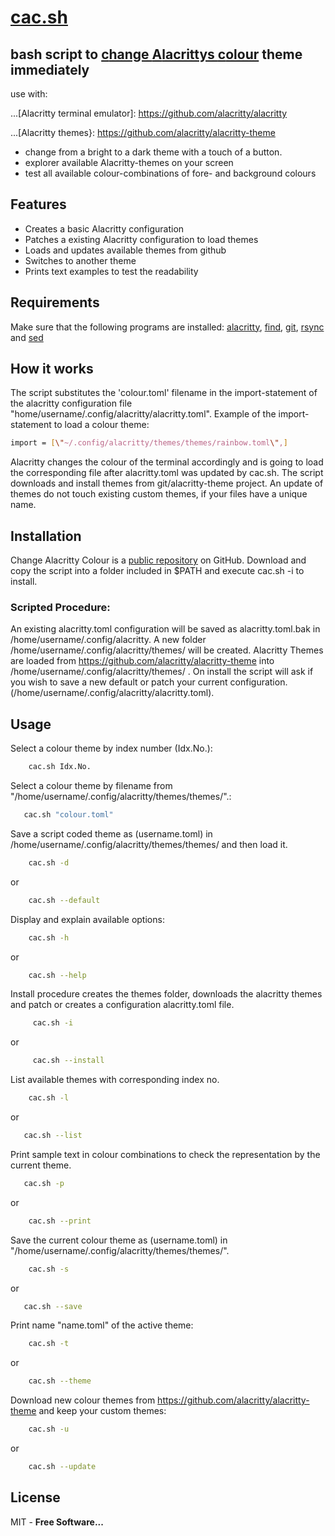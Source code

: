 ﻿# [cac.sh][cac]
## bash script to [**c**hange **A**lacrittys **c**olour][cac] theme immediately

use with:

...[Alacritty terminal emulator]: https://github.com/alacritty/alacritty

...[Alacritty themes}: https://github.com/alacritty/alacritty-theme

- change from a bright to a dark theme with a touch of a button. 
- explorer available Alacritty-themes on your screen 
- test all available colour-combinations of fore- and background colours


## Features

- Creates a basic Alacritty configuration
- Patches a existing Alacritty configuration to load themes
- Loads and updates available themes from github
- Switches to another theme
- Prints text examples to test the readability

## Requirements
Make sure that the following programs are installed:
 [alacritty][Ate], [find][find], [git][git], [rsync][rsync] and [sed][sed]

## How it works

The script substitutes the 'colour.toml' filename in the import-statement of the alacritty configuration file "home/username/.config/alacritty/alacritty.toml". 
Example of the import-statement to load a colour theme: 
```sh
import = [\"~/.config/alacritty/themes/themes/rainbow.toml\",]
```
Alacritty changes the colour of the terminal accordingly and is going to load the corresponding file after alacritty.toml was updated by cac.sh. The script downloads and install themes from git/alacritty-theme project. An update of themes do not touch existing custom themes, if your files have a unique name.
## Installation
Change Alacritty Colour is a [public repository][cac]  on GitHub.
Download and copy the script into a folder included in $PATH and execute cac.sh -i to install.
### Scripted Procedure: 
An existing alacritty.toml configuration will be saved as alacritty.toml.bak in /home/username/.config/alacritty. A new folder /home/username/.config/alacritty/themes/ will be created. Alacritty Themes are loaded from https://github.com/alacritty/alacritty-theme into /home/username/.config/alacritty/themes/ .
On install the script will ask if you wish to save a new default or patch your current configuration.(/home/username/.config/alacritty/alacritty.toml).

## Usage
Select a colour theme by index number (Idx.No.):
```sh 
    cac.sh Idx.No.
```
Select a colour theme by filename from "/home/username/.config/alacritty/themes/themes/".:            
 ```sh
    cac.sh "colour.toml" 
```                                   
Save a script coded theme as (username.toml) in /home/username/.config/alacritty/themes/themes/ and then load it.
```sh
    cac.sh -d
  ```
   or
```sh
    cac.sh --default
```
Display and explain available options:
```sh
    cac.sh -h
```
   or
```sh
    cac.sh --help
```
Install procedure creates the themes folder, downloads the alacritty themes
and patch or creates a configuration alacritty.toml file.
```sh
     cac.sh -i
```
   or
```sh
     cac.sh --install
```
List available themes with corresponding index no.
```sh
    cac.sh -l
```
   or
 ```sh  
    cac.sh --list
```
 Print sample text in colour combinations to check the representation by the current theme.
 ```sh
    cac.sh -p
```
   or
```sh
    cac.sh --print
```                                   
Save the current colour theme as (username.toml) in "/home/username/.config/alacritty/themes/themes/".
```sh
    cac.sh -s
```
   or
 ```sh   
    cac.sh --save
```                                       
Print name "name.toml" of the active theme:
```sh
    cac.sh -t
```
   or
```sh   
    cac.sh --theme
```
Download new colour themes from https://github.com/alacritty/alacritty-theme and keep your custom themes:
```sh
    cac.sh -u
```
   or
```sh 
    cac.sh --update
```
## License

MIT - **Free Software...**

[//]: #
   [Ate]: <https://github.com/alacritty/alacritty>
   [find]: <https://man7.org/linux/man-pages/man1/find.1.html>
   [sed]: <https://man7.org/linux/man-pages/man1/sed.1.html>
   [rsync]: <https://man7.org/linux/man-pages/man1/rsync.1.html>
   [git]: <https://man7.org/linux/man-pages/man1/git.1.html>
   [cac]: <https://github.com/zephs1969/cac>
  
